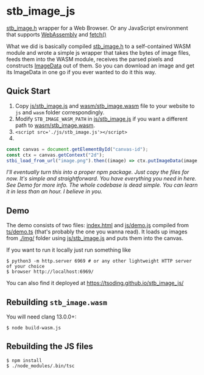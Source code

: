 # stb\_image\_js

[stb_image.h](https://github.com/nothings/stb) wrapper for a Web Browser. Or any JavaScript environment that supports [WebAssembly](https://webassembly.org/) and [fetch()](https://developer.mozilla.org/en-US/docs/Web/API/Fetch_API)

What we did is basically compiled [stb_image.h](https://github.com/nothings/stb) to a self-contained WASM module and wrote a simple js wrapper that takes the bytes of image files, feeds them into the WASM module, receives the parsed pixels and constructs [ImageData](https://developer.mozilla.org/en-US/docs/Web/API/ImageData) out of them. So you can download an image and get its ImageData in one go if you ever wanted to do it this way.

## Quick Start

1. Copy [js/stb_image.js](./js/stb_image.js) and [wasm/stb_image.wasm](./wasm/stb_image.wasm) file to your website to `js` and `wasm` folder correspondingly.
1. Modify `STB_IMAGE_WASM_PATH` in [js/stb_image.js](./js/stb_image.js) if you want a different path to [wasm/stb_image.wasm](./wasm/stb_image.wasm).
1. `<script src='./js/stb_image.js'></script>`
1.

```javascript
const canvas = document.getElementById("canvas-id");
const ctx = canvas.getContext("2d");
stbi_load_from_url("image.png").then((image) => ctx.putImageData(image, 0, 0));
```

*I'll eventually turn this into a proper npm package. Just copy the files for now. It's simple and straightforward. You have everything you need in here. See Demo for more info. The whole codebase is dead simple. You can learn it in less than an hour. I believe in you.*

## Demo

The demo consists of two files: [index.html](./index.html) and [js/demo.js](./js/demo.js) compiled from [ts/demo.ts](./ts/demo.ts) (that's probably the one you wanna read). It loads up images from [./img/](./img/) folder using [js/stb_image.js](./js/stb_image.js) and puts them into the canvas.

If you want to run it locally just run something like

```console
$ python3 -m http.server 6969 # or any other lightweight HTTP server of your choice
$ browser http://localhost:6969/
```

You can also find it deployed at https://tsoding.github.io/stb_image_js/

## Rebuilding `stb_image.wasm`

You will need clang 13.0.0+:

```console
$ node build-wasm.js
```

## Rebuilding the JS files

```console
$ npm install
$ ./node_modules/.bin/tsc
```

